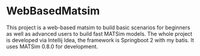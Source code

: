 # WebBasedMatsim
This project is a web-based matsim to build basic scenarios for beginners as well as advanced users to build fast MATSim models.
The whole project is developed via Intellij Idea, the framework is Springboot 2 with my batis. It uses MATSim 0.8.0 for development.
